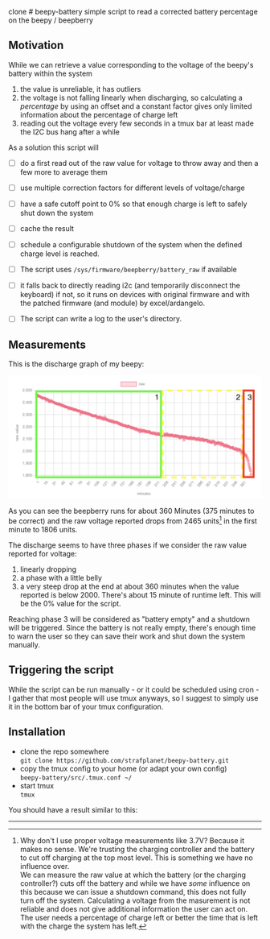 clone # beepy-battery
simple script to read a corrected battery percentage on the beepy / beepberry

## Motivation
While we can retrieve a value corresponding to the voltage of the beepy's battery within the system  
1) the value is unreliable, it has outliers
2) the voltage is not falling linearly when discharging, so calculating a _percentage_ by using an offset and a constant factor gives only limited information about the percentage of charge left
3) reading out the voltage every few seconds in a tmux bar at least made the I2C bus hang after a while

As a solution this script will  
* [ ] do a first read out of the raw value for voltage to throw away and then a few more to average them
* [ ] use multiple correction factors for different levels of voltage/charge  
* [ ] have a safe cutoff point to 0% so that enough charge is left to safely shut down the system
* [ ] cache the result
* [ ] schedule a configurable shutdown of the system when the defined charge level is reached.

* [ ] The script uses `/sys/firmware/beepberry/battery_raw` if available
* [ ] it falls back to directly reading i2c (and temporarily disconnect the keyboard) if not, so it runs on devices with original firmware and with the patched firmware (and module) by excel/ardangelo.  

* [ ] The script can write a log to the user's directory.

## Measurements
This is the discharge graph of my beepy:

![](./images/battery_raw.png)

As you can see the beepberry runs for about 360 Minutes (375 minutes to be correct) and the raw voltage reported drops from 2465 units[^1] in the first minute to 1806 units.

The discharge seems to have three phases if we consider the raw value reported for voltage:  
1) linearly dropping
2) a phase with a little belly
3) a very steep drop at the end at about 360 minutes when the value reported is below 2000. There's about 15 minute of runtime left. This will be the 0% value for the script.

Reaching phase 3 will be considered as "battery empty" and a shutdown will be triggered. Since the battery is not really empty, there's enough time to warn the user so they can save their work and shut down the system manually.  

## Triggering the script

While the script can be run manually - or it could be scheduled using cron - I gather that most people will use tmux anyways, so I suggest to simply use it in the bottom bar of your tmux configuration.

## Installation
* clone the repo somewhere  
  ```git clone https://github.com/strafplanet/beepy-battery.git ```  
* copy the tmux config to your home (or adapt your own config)  
  ```beepy-battery/src/.tmux.conf ~/```
* start tmux  
  ```tmux```

You should have a result similar to this:  


---
[^1]: Why don't I use proper voltage measurements like 3.7V? Because it makes no sense. We're trusting the charging controller and the battery to cut off charging at the top most level. This is something we have no influence over.    
We can measure the raw value at which the battery (or the charging controller?) cuts off the battery and while we have _some_ influence on this because we can issue a shutdown command, this does not fully turn off the system.
Calculating a voltage from the masurement is not reliable and does not give additional information the user can act on. The user needs a percentage of charge left or better the time that is left with the charge the system has left.
